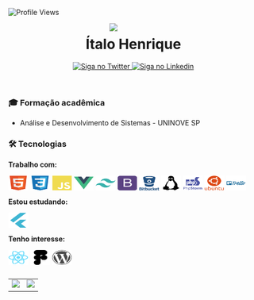 ![Profile Views](http://estruyf-github.azurewebsites.net/api/VisitorHit?user=Italo-Tech&repo=Italo-Tech&countColorcountColor)

<img align="right" src="https://github.com/italo-tech/italo-tech/blob/main/imagens/user.png?raw=true" width="300"/>

<h1 align="center">Ítalo Henrique</h1>

<p align="center">
  <a href="https://twitter.com/taloHenrique20">
    <img alt="Siga no Twitter" src="https://img.shields.io/badge/-Twitter-1ca0f1?style=flat-square&labelColor=1ca0f1&logo=twitter&logoColor=white&link=https://twitter.com/taloHenrique20">
  </a>

 <a href="https://www.linkedin.com/in/italo-tech/">
    <img alt="Siga no Linkedin" src="https://img.shields.io/badge/-LinkedIn-blue?style=flat-square&logo=Linkedin&logoColor=white&link=https://www.linkedin.com/in/italo-tech/">
  </a>

[comment]: <> (  <a href="https://app.rocketseat.com.br/me/gelzieny-1566679543/">)

[comment]: <> (    <img alt="Stargazers" src="https://img.shields.io/badge/Blog-Rocketseat-%237159c1?style=flat&logo=ghost">)

[comment]: <> (  </a>  )
</p>
<br>

### :mortar_board: Formação acadêmica
- Análise e Desenvolvimento de Sistemas - UNINOVE SP

### 🛠 Tecnologias

**Trabalho com:**
<p align="left">
    <img align="center" alt="Ítalo-HTML" height="30" width="40" src="https://raw.githubusercontent.com/devicons/devicon/master/icons/html5/html5-original.svg">
    <img align="center" alt="Ítalo-CSS" height="30" width="40" src="https://raw.githubusercontent.com/devicons/devicon/master/icons/css3/css3-original.svg">
    <img align="center" alt="Ítalo-Javascript" height="30" width="40" src="https://raw.githubusercontent.com/devicons/devicon/master/icons/javascript/javascript-plain.svg">
    <img align="center" alt="Ítalo-Vuejs" height="30" width="40" src="https://raw.githubusercontent.com/devicons/devicon/master/icons/vuejs/vuejs-original.svg">
    <img align="center" alt="Ítalo-Tailwindcss" height="30" width="40" src="https://raw.githubusercontent.com/devicons/devicon/master/icons/tailwindcss/tailwindcss-plain.svg">
    <img align="center" alt="Ítalo-Bootstrap" height="30" width="40" src="https://raw.githubusercontent.com/devicons/devicon/master/icons/bootstrap/bootstrap-plain.svg">
    <img align="center" alt="Ítalo-Bitbucket" height="30" width="40" src="https://raw.githubusercontent.com/devicons/devicon/master/icons/bitbucket/bitbucket-original-wordmark.svg">
    <img align="center" alt="Ítalo-Linux" height="30" width="40" src="https://raw.githubusercontent.com/devicons/devicon/master/icons/linux/linux-plain.svg">
    <img align="center" alt="Ítalo-PhpStorm" height="30" width="40" src="https://raw.githubusercontent.com/devicons/devicon/master/icons/phpstorm/phpstorm-plain-wordmark.svg">
    <img align="center" alt="Ítalo-Ubuntu" height="30" width="40" src="https://raw.githubusercontent.com/devicons/devicon/master/icons/ubuntu/ubuntu-plain-wordmark.svg">
    <img align="center" alt="Ítalo-Ubuntu" height="30" width="40" src="https://raw.githubusercontent.com/devicons/devicon/master/icons/trello/trello-plain-wordmark.svg">
</p>

**Estou estudando:**

<p align="left">
    <!-- Flutter Icon -->
   <img align="center" alt="Ítalo-Flutter" height="30" width="40" src="https://raw.githubusercontent.com/devicons/devicon/master/icons/flutter/flutter-plain.svg">
</p>


**Tenho interesse:**

<p align="left">
    <!-- React Icon -->
    <img align="center" alt="Ítalo-React" height="30" width="40" src="https://raw.githubusercontent.com/devicons/devicon/master/icons/react/react-original.svg">
    <!-- React Icon -->
    <img align="center" alt="Ítalo-React" height="30" width="40" src="https://raw.githubusercontent.com/devicons/devicon/master/icons/figma/figma-plain.svg">
<!-- Wordpress Icon -->
   <img align="center" alt="Ítalo-Wordpress" height="30" width="40" src="https://raw.githubusercontent.com/devicons/devicon/master/icons/wordpress/wordpress-plain.svg">
</p>

<p align="center">
<table align='left'>
  <row>
    <td>
     <!-- Card -->
      <img height='172' src='https://github-readme-stats.vercel.app/api/top-langs/?username=Italo-Tech&layout=compact&theme=dark'>
    </td>
    <td>
      <img height='172' src='https://github-readme-stats.vercel.app/api?username=Italo-Tech&show_icons=true&theme=dark'>
    </td>
  </row>
</table>




